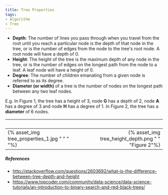```yaml
---
title: Tree Properties
tags:
- Algorithm
- Tree
---
```



* **Depth**: The number of lines you pass through when you travel from the root until you reach a particular node is the depth of that node in the tree, or is the number of edges from the node to the tree's root node. A root node will have a depth of 0.
* **Height**: The height of the tree is the maximum depth of any node in the tree, or is the number of edges on the longest path from the node to a leaf. A leaf node will have a height of 0.
* **Degree**: The number of children emanating from a given node is referred to as its degree.
* **Diameter (or width)** of a tree is the number of nodes on the longest path between any two leaf nodes. 

E.g. In Figure 1, the tree has a height of 3, node **G** has a depth of 2, node **A** has a degree of 3 and node **H** has a degree of 1. In Figure 2, the tree has a **diameter** of 6 nodes.

| &nbsp; | &nbsp; |
| :---   | ---:   | 
| {% asset_img tree_properties_1.jpg " " " "%} | {% asset_img tree_height_depth.png " " "Figure 2"%} |


##### References ######
* http://stackoverflow.com/questions/2603692/what-is-the-difference-between-tree-depth-and-height
* https://www.topcoder.com/community/data-science/data-science-tutorials/an-introduction-to-binary-search-and-red-black-trees/